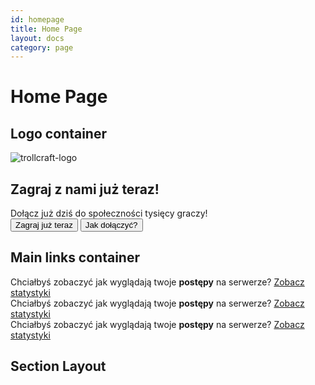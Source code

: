 ```yaml
---
id: homepage
title: Home Page
layout: docs
category: page
---
```


# Home Page

## Logo container

<div class="logo-container">
  <div class="logo">
    <img src="/images/logo.png" alt="trollcraft-logo">
  </div>
  <div class="calltoaction">
    <div class="title">
      <h2>Zagraj z nami już teraz!</h2>
      <span>Dołącz już dziś do społeczności tysięcy graczy!</span>
    </div>
    <div class="buttons-group">
      <button class="standard primary">
        <span>Zagraj już teraz</span>
      </button>
      <button class="standard secondary">
        <span>Jak dołączyć?</span>
      </button>
    </div>
  </div>
</div>

## Main links container

<div class="flex-row">
  <div class="big-link blue">
    <span>Chciałbyś zobaczyć jak wyglądają twoje <strong>postępy</strong> na serwerze?</span>
    <a href="">Zobacz statystyki</a>
  </div>
  <div class="big-link green">
    <span>Chciałbyś zobaczyć jak wyglądają twoje <strong>postępy</strong> na serwerze?</span>
    <a href="">Zobacz statystyki</a>
  </div>
  <div class="big-link purple">
    <span>Chciałbyś zobaczyć jak wyglądają twoje <strong>postępy</strong> na serwerze?</span>
    <a href="">Zobacz statystyki</a>
  </div>
</div>

## Section Layout